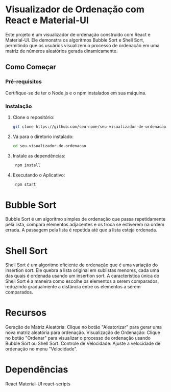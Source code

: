 # Visualizador de Ordenação com React e Material-UI

Este projeto é um visualizador de ordenação construído com React e Material-UI. Ele demonstra os algoritmos Bubble Sort e Shell Sort, permitindo que os usuários visualizem o processo de ordenação em uma matriz de números aleatórios gerada dinamicamente.

## Como Começar

### Pré-requisitos

Certifique-se de ter o Node.js e o npm instalados em sua máquina.

### Instalação

1. Clone o repositório:

   ```bash
   git clone https://github.com/seu-nome/seu-visualizador-de-ordenacao.git

2. Vá para o diretorio instalado:

      ```bash
    cd seu-visualizador-de-ordenacao

3. Instale as dependências:
   
   ```bash
    npm install

3. Executando o Aplicativo:

   ```bash
    npm start


# Bubble Sort

  Bubble Sort é um algoritmo simples de ordenação que passa repetidamente pela lista, compara elementos adjacentes e os troca se      estiverem na ordem errada. A passagem pela lista é repetida até que a lista esteja ordenada.

# Shell Sort

  Shell Sort é um algoritmo eficiente de ordenação que é uma variação do insertion sort. Ele quebra a lista original em sublistas     menores, cada uma das quais é ordenada usando um insertion sort. A característica única do Shell Sort é a maneira como escolhe os   elementos a serem comparados, reduzindo gradualmente a distância entre os elementos a serem comparados.

# Recursos
  Geração de Matriz Aleatória: Clique no botão "Aleatorizar" para gerar uma nova matriz aleatória para ordenação.
  Visualização de Ordenação: Clique no botão "Ordenar" para visualizar o processo de ordenação usando Bubble Sort ou Shell Sort.
  Controle de Velocidade: Ajuste a velocidade de ordenação no menu "Velocidade".

# Dependências
  React
  Material-UI
  react-scripts

